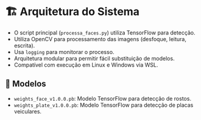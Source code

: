 
# 🏗️ Arquitetura do Sistema

- O script principal (`processa_faces.py`) utiliza TensorFlow para detecção.
- Utiliza OpenCV para processamento das imagens (desfoque, leitura, escrita).
- Usa `logging` para monitorar o processo.
- Arquitetura modular para permitir fácil substituição de modelos.
- Compatível com execução em Linux e Windows via WSL.

## 🧠 Modelos

- `weights_face_v1.0.0.pb`: Modelo TensorFlow para detecção de rostos.
- `weights_plate_v1.0.0.pb`: Modelo TensorFlow para detecção de placas veiculares.
